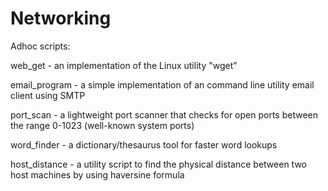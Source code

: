 # Networking
Adhoc scripts:

web_get - an implementation of the Linux utility "wget"

email_program - a simple implementation of an command line utility email client using SMTP

port_scan - a lightweight port scanner that checks for open ports between the range 0-1023 (well-known system ports)

word_finder - a dictionary/thesaurus tool for faster word lookups 

host_distance - a utility script to find the physical distance between two host machines by using haversine formula
